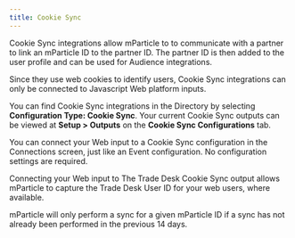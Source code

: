 ```yaml
---
title: Cookie Sync
---
```


Cookie Sync integrations allow mParticle to to communicate with a partner to link an mParticle ID to the partner ID. The partner ID is then added to the user profile and can be used for Audience integrations.

Since they use web cookies to identify users, Cookie Sync integrations can only be connected to Javascript Web platform inputs.

You can find Cookie Sync integrations in the Directory by selecting **Configuration Type: Cookie Sync**. Your current Cookie Sync outputs can be viewed at **Setup > Outputs** on the **Cookie Sync Configurations** tab.

You can connect your Web input to a Cookie Sync configuration in the Connections screen, just like an Event configuration. No configuration settings are required.

Connecting your Web input to The Trade Desk Cookie Sync output allows mParticle to capture the Trade Desk User ID for your web users, where available.
 
 mParticle will only perform a sync for a given mParticle ID if a sync has not already been performed in the previous 14 days.
 
